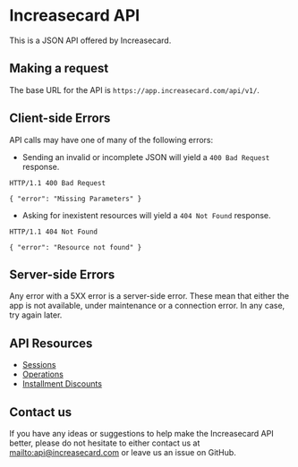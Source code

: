 Increasecard API
====================

This is a JSON API offered by Increasecard.

Making a request
----------------

The base URL for the API is `https://app.increasecard.com/api/v1/`.

Client-side Errors
------------------

API calls may have one of many of the following errors:

* Sending an invalid or incomplete JSON will yield a `400 Bad Request` response.

```
HTTP/1.1 400 Bad Request

{ "error": "Missing Parameters" }
```

* Asking for inexistent resources will yield a `404 Not Found` response.

```
HTTP/1.1 404 Not Found

{ "error": "Resource not found" }
```

Server-side Errors
------------------

Any error with a 5XX error is a server-side error. These mean that either the app is not available, under maintenance or a connection error. In any case, try again later.


API Resources
-----------------

* [Sessions](https://github.com/IncreaseCard/api-docs/blob/master/resources/sessions.md)
* [Operations](https://github.com/IncreaseCard/api-docs/blob/master/resources/operations.md)
* [Installment Discounts](https://github.com/IncreaseCard/api-docs/blob/master/resources/installment-discount.md)

Contact us
----------

If you have any ideas or suggestions to help make the Increasecard API better, please do not hesitate to either contact us at <mailto:api@increasecard.com> or leave us an issue on GitHub.
